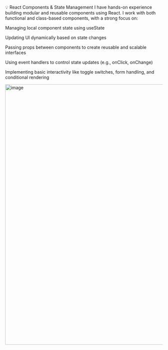 💡 React Components & State Management
I have hands-on experience building modular and reusable components using React. I work with both functional and class-based components, with a strong focus on:

Managing local component state using useState

Updating UI dynamically based on state changes

Passing props between components to create reusable and scalable interfaces

Using event handlers to control state updates (e.g., onClick, onChange)

Implementing basic interactivity like toggle switches, form handling, and conditional rendering


<img width="791" height="832" alt="image" src="https://github.com/user-attachments/assets/cef5a985-a254-4915-8573-73f699ca482e" />
